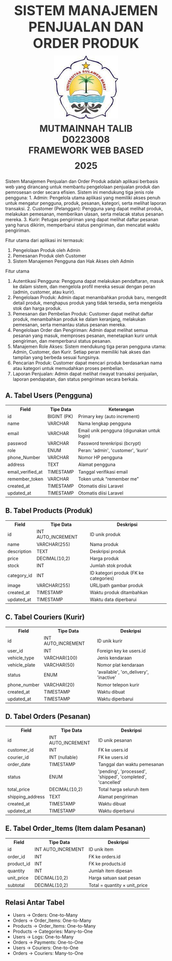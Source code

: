 <div align="center">
    <h2 style="margin:0; font-size:3em; color:#333;">SISTEM MANAJEMEN PENJUALAN DAN ORDER PRODUK</h2>
    <img src="/public/universitas sulawesi barat.jpg" alt="Logo UNSULBAR" style="display:block; margin:1em auto; max-width:80%; height:auto;" />
    <h2 style="margin:0; font-size:2em; color:#333;">MUTMAINNAH TALIB</h2>
    <h2 style="margin:0; font-size:2em; color:#333;">D0223008</h2>
    <h2 style="margin:0; font-size:2em; color:#333;">FRAMEWORK WEB BASED</h2>
    <h2 style="margin-top:0.5em; font-size:2em; color:#333;">2025</h2>
  </div>
Sistem Manajemen Penjualan dan Order Produk adalah aplikasi berbasis web yang dirancang untuk membantu pengelolaan penjualan produk dan pemrosesan order secara efisien. Sistem ini mendukung tiga jenis role pengguna:
1.	Admin: Pengelola utama aplikasi yang memiliki akses penuh untuk mengatur pengguna, produk, pesanan, kategori, serta melihat laporan transaksi.
2.	Customer (Pelanggan): Pengguna yang dapat melihat produk, melakukan pemesanan, memberikan ulasan, serta melacak status pesanan mereka.
3.	Kurir: Petugas pengiriman yang dapat melihat daftar pesanan yang harus dikirim, memperbarui status pengiriman, dan mencatat waktu pengiriman.

Fitur utama dari aplikasi ini termasuk:
1.	Pengelolaan Produk oleh Admin
2.	Pemesanan Produk oleh Customer
3.	Sistem Manajemen Pengguna dan Hak Akses oleh Admin

Fitur utama
1.	Autentikasi Pengguna: Pengguna dapat melakukan pendaftaran, masuk ke dalam sistem, dan mengelola profil mereka sesuai dengan peran (admin, customer, atau kurir).
2.	Pengelolaan Produk: Admin dapat menambahkan produk baru, mengedit detail produk, menghapus produk yang tidak tersedia, serta mengelola stok dan harga produk.
3.	Pemesanan dan Pembelian Produk: Customer dapat melihat daftar produk, menambahkan produk ke dalam keranjang, melakukan pemesanan, serta memantau status pesanan mereka.
4.	Pengelolaan Order dan Pengiriman: Admin dapat melihat semua pesanan yang masuk, memproses pesanan, menetapkan kurir untuk pengiriman, dan memperbarui status pesanan.
5.	Manajemen Role Akses: Sistem mendukung tiga peran pengguna utama: Admin, Customer, dan Kurir. Setiap peran memiliki hak akses dan tampilan yang berbeda sesuai fungsinya.
6.	Pencarian Produk: Customer dapat mencari produk berdasarkan nama atau kategori untuk memudahkan proses pembelian.
7.	Laporan Penjualan: Admin dapat melihat riwayat transaksi penjualan, laporan pendapatan, dan status pengiriman secara berkala.

<h2>A. Tabel Users (Pengguna)</h2>
  <table>
    <tr><th>Field</th><th>Tipe Data</th><th>Keterangan</th></tr>
    <tr><td>id</td><td>BIGINT (PK)</td><td>Primary key (auto increment)</td></tr>
    <tr><td>name</td><td>VARCHAR</td><td>Nama lengkap pengguna</td></tr>
    <tr><td>email</td><td>VARCHAR</td><td>Email unik pengguna (digunakan untuk login)</td></tr>
    <tr><td>passwod</td><td>VARCHAR</td><td>Password terenkripsi (bcrypt)</td></tr>
    <tr><td>role</td><td>ENUM</td><td>Peran: 'admin', 'customer', 'kurir'</td></tr>
    <tr><td>phone_Number</td><td>VARCHAR</td><td>Nomor HP pengguna</td></tr>
    <tr><td>address</td><td>TEXT</td><td>Alamat pengguna</td></tr>
    <tr><td>email_verified_at</td><td>TIMESTAMP</td><td>Tanggal verifikasi email</td></tr>
    <tr><td>remember_token</td><td>VARCHAR</td><td>Token untuk “remember me”</td></tr>
    <tr><td>created_at</td><td>TIMESTAMP</td><td>Otomatis diisi Laravel</td></tr>
    <tr><td>updated_at</td><td>TIMESTAMP</td><td>Otomatis diisi Laravel</td></tr>
  </table>

  <h2>B. Tabel Products (Produk)</h2>
  <table>
    <tr><th>Field</th><th>Tipe Data</th><th>Deskripsi</th></tr>
    <tr><td>id</td><td>INT AUTO_INCREMENT</td><td>ID unik produk</td></tr>
    <tr><td>name</td><td>VARCHAR(255)</td><td>Nama produk</td></tr>
    <tr><td>description</td><td>TEXT</td><td>Deskripsi produk</td></tr>
    <tr><td>price</td><td>DECIMAL(10,2)</td><td>Harga produk</td></tr>
    <tr><td>stock</td><td>INT</td><td>Jumlah stok produk</td></tr>
    <tr><td>category_id</td><td>INT</td><td>ID kategori produk (FK ke categories)</td></tr>
    <tr><td>image</td><td>VARCHAR(255)</td><td>URL/path gambar produk</td></tr>
    <tr><td>created_at</td><td>TIMESTAMP</td><td>Waktu produk ditambahkan</td></tr>
    <tr><td>updated_at</td><td>TIMESTAMP</td><td>Waktu data diperbarui</td></tr>
  </table>

  <h2>C. Tabel Couriers (Kurir)</h2>
  <table>
    <tr><th>Field</th><th>Tipe Data</th><th>Deskripsi</th></tr>
    <tr><td>id</td><td>INT AUTO_INCREMENT</td><td>ID unik kurir</td></tr>
    <tr><td>user_id</td><td>INT</td><td>Foreign key ke users.id</td></tr>
    <tr><td>vehicle_type</td><td>VARCHAR(100)</td><td>Jenis kendaraan</td></tr>
    <tr><td>vehicle_plate</td><td>VARCHAR(50)</td><td>Nomor plat kendaraan</td></tr>
    <tr><td>status</td><td>ENUM</td><td>'available', 'on_delivery', 'inactive'</td></tr>
    <tr><td>phone_number</td><td>VARCHAR(20)</td><td>Nomor telepon kurir</td></tr>
    <tr><td>created_at</td><td>TIMESTAMP</td><td>Waktu dibuat</td></tr>
    <tr><td>updated_at</td><td>TIMESTAMP</td><td>Waktu diperbarui</td></tr>
  </table>

  <h2>D. Tabel Orders (Pesanan)</h2>
  <table>
    <tr><th>Field</th><th>Tipe Data</th><th>Deskripsi</th></tr>
    <tr><td>id</td><td>INT AUTO_INCREMENT</td><td>ID unik pesanan</td></tr>
    <tr><td>customer_id</td><td>INT</td><td>FK ke users.id</td></tr>
    <tr><td>courier_id</td><td>INT (nullable)</td><td>FK ke users.id</td></tr>
    <tr><td>order_date</td><td>TIMESTAMP</td><td>Tanggal dan waktu pemesanan</td></tr>
    <tr><td>status</td><td>ENUM</td><td>'pending', 'processed', 'shipped', 'completed', 'cancelled'</td></tr>
    <tr><td>total_price</td><td>DECIMAL(10,2)</td><td>Total harga seluruh item</td></tr>
    <tr><td>shipping_address</td><td>TEXT</td><td>Alamat pengiriman</td></tr>
    <tr><td>created_at</td><td>TIMESTAMP</td><td>Waktu dibuat</td></tr>
    <tr><td>updated_at</td><td>TIMESTAMP</td><td>Waktu diperbarui</td></tr>
  </table>

  <h2>E. Tabel Order_Items (Item dalam Pesanan)</h2>
  <table>
    <tr><th>Field</th><th>Tipe Data</th><th>Deskripsi</th></tr>
    <tr><td>id</td><td>INT AUTO_INCREMENT</td><td>ID unik item</td></tr>
    <tr><td>order_id</td><td>INT</td><td>FK ke orders.id</td></tr>
    <tr><td>product_id</td><td>INT</td><td>FK ke products.id</td></tr>
    <tr><td>quantity</td><td>INT</td><td>Jumlah item dipesan</td></tr>
    <tr><td>unit_price</td><td>DECIMAL(10,2)</td><td>Harga satuan saat pesan</td></tr>
    <tr><td>subtotal</td><td>DECIMAL(10,2)</td><td>Total = quantity × unit_price</td></tr>
  </table>

  <h2>Relasi Antar Tabel</h2>
  <ul>
    <li>Users → Orders: One-to-Many</li>
    <li>Orders → Order_Items: One-to-Many</li>
    <li>Products → Order_Items: One-to-Many</li>
    <li>Products → Categories: Many-to-One</li>
    <li>Users → Logs: One-to-Many</li>
    <li>Orders → Payments: One-to-One</li>
    <li>Users → Couriers: One-to-One</li>
    <li>Orders → Couriers: Many-to-One</li>
  </ul>